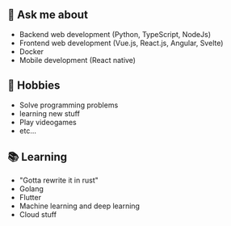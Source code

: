## 💬 Ask me about
- Backend web development (Python, TypeScript, NodeJs)
- Frontend web development (Vue.js, React.js, Angular, Svelte)
- Docker
- Mobile development (React native)

## 📅 Hobbies
- Solve programming problems
- learning new stuff
- Play videogames
- etc...

## 📚 Learning
- "Gotta rewrite it in rust"
- Golang
- Flutter
- Machine learning and deep learning
- Cloud stuff
